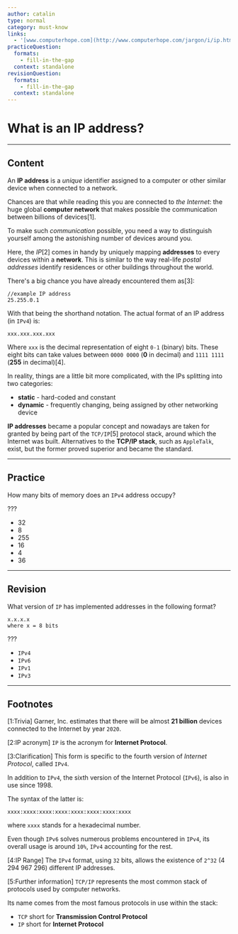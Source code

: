```yaml
---
author: catalin
type: normal
category: must-know
links:
  - '[www.computerhope.com](http://www.computerhope.com/jargon/i/ip.htm){website}'
practiceQuestion:
  formats:
    - fill-in-the-gap
  context: standalone
revisionQuestion:
  formats:
    - fill-in-the-gap
  context: standalone
---
```


# What is an IP address?


---

## Content

An **IP address** is a *unique* identifier assigned to a computer or other similar device when connected to a network.

Chances are that while reading this you are connected to *the Internet*: the huge global **computer network** that makes possible the communication between billions of devices[1].

To make such *communication* possible, you need a way to distinguish yourself among the astonishing number of devices around you.

Here, the *IP*[2] comes in handy by uniquely mapping **addresses** to every devices within a **network**. This is similar to the way real-life *postal addresses* identify residences or other buildings throughout the world.

There's a big chance you have already encountered them as[3]:

```plain-text
//example IP address
25.255.0.1
```

With that being the shorthand notation. The actual format of an IP address (in `IPv4`) is:

```plain-text
xxx.xxx.xxx.xxx
```

Where `xxx` is the decimal representation of eight `0-1` (binary) bits. These eight bits can take values between `0000 0000` (**0** in decimal) and `1111 1111` (**255** in decimal)[4].

In reality, things are a little bit more complicated, with the IPs splitting into two categories:

- **static** - hard-coded and constant
- **dynamic** - frequently changing, being assigned by other networking device

**IP addresses** became a popular concept and nowadays are taken for granted by being part of the `TCP/IP`[5] protocol stack, around which the Internet was built.
Alternatives to the **TCP/IP stack**, such as `AppleTalk`, exist, but the former proved superior and became the standard.


---

## Practice

How many bits of memory does an `IPv4` address occupy?

???

- 32
- 8
- 255
- 16
- 4
- 36


---

## Revision

What version of `IP` has implemented addresses in the following format?

```plain-text
x.x.x.x
where x = 8 bits
```

???

- `IPv4`
- `IPv6`
- `IPv1`
- `IPv3`


---

## Footnotes

[1:Trivia]
Garner, Inc. estimates that there will be almost **21 billion** devices connected to the Internet by year `2020`.

[2:IP acronym]
`IP` is the acronym for **Internet Protocol**.

[3:Clarification]
This form is specific to the fourth version of *Internet Protocol*, called `IPv4`.

In addition to `IPv4`, the sixth version of the Internet Protocol (`IPv6`), is also in use since 1998.

The syntax of the latter is:

```plain-text
xxxx:xxxx:xxxx:xxxx:xxxx:xxxx:xxxx:xxxx
```

where `xxxx` stands for a hexadecimal number.

Even though `IPv6` solves numerous problems encountered in `IPv4`, its overall usage is around `10%`, `IPv4` accounting for the rest.

[4:IP Range]
The `IPv4` format, using `32` bits, allows the existence of `2^32` (4 294 967 296) different IP addresses.

[5:Further information]
`TCP/IP` represents the most common stack of protocols used by computer networks.

Its name comes from the most famous protocols in use within the stack:

- `TCP` short for **Transmission Control Protocol**
- `IP` short for **Internet Protocol**
